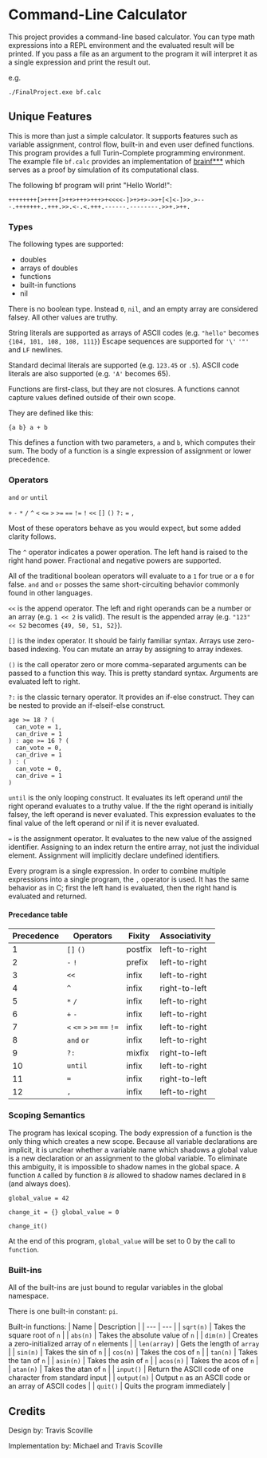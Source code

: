 # Command-Line Calculator

This project provides a command-line based calculator.
You can type math expressions into a REPL environment and the evaluated result will be printed.
If you pass a file as an argument to the program it will interpret it as a single expression and print the result out.

e.g.
```
./FinalProject.exe bf.calc
```

## Unique Features
This is more than just a simple calculator.
It supports features such as variable assignment, control flow, built-in and even user defined functions.
This program provides a full Turin-Complete programming environment.
The example file `bf.calc` provides an implementation of [brainf***](https://esolangs.org/wiki/Brainfuck) which serves as a proof by simulation of its computational class.

The following bf program will print "Hello World!":
```
++++++++[>++++[>++>+++>+++>+<<<<-]>+>+>->>+[<]<-]>>.>---.+++++++..+++.>>.<-.<.+++.------.--------.>>+.>++.
```


### Types
The following types are supported:
- doubles
- arrays of doubles
- functions
- built-in functions
- nil

There is no boolean type.
Instead `0`, `nil`, and an empty array are considered falsey.
All other values are truthy.

String literals are supported as arrays of ASCII codes (e.g. `"hello"` becomes `{104, 101, 108, 108, 111}`)
Escape sequences are supported for `'\'` `'"'` and `LF` newlines.

Standard decimal literals are supported (e.g. `123.45` or `.5`).
ASCII code literals are also supported (e.g. `'A'` becomes 65).

Functions are first-class, but they are not closures.
A functions cannot capture values defined outside of their own scope.

They are defined like this:
```
{a b} a + b
```

This defines a function with two parameters, `a` and `b`, which computes their sum.
The body of a function is a single expression of assignment or lower precedence.

### Operators
`and` `or` `until`

`+` `-` `*` `/` `^` `<` `<=` `>` `>=` `==` `!=` `!` `<<` `[]` `()` `?:` `=` `,`

Most of these operators behave as you would expect, but some added clarity follows.

The `^` operator indicates a power operation.
The left hand is raised to the right hand power.
Fractional and negative powers are supported.

All of the traditional boolean operators will evaluate to a `1` for true or a `0` for false.
`and` and `or` posses the same short-circuiting behavior commonly found in other languages.

`<<` is the append operator.
The left and right operands can be a number or an array (e.g. `1 << 2` is valid).
The result is the appended array (e.g. `"123" << 52` becomes `{49, 50, 51, 52}`).

`[]` is the index operator.
It should be fairly familiar syntax.
Arrays use zero-based indexing.
You can mutate an array by assigning to array indexes.

`()` is the call operator zero or more comma-separated arguments can be passed to a function this way.
This is pretty standard syntax.
Arguments are evaluated left to right.

`?:` is the classic ternary operator.
It provides an if-else construct.
They can be nested to provide an if-elseif-else construct.
```
age >= 18 ? (
  can_vote = 1,
  can_drive = 1
) : age >= 16 ? (
  can_vote = 0,
  can_drive = 1
) : (
  can_vote = 0,
  can_drive = 1
)
```

`until` is the only looping construct.
It evaluates its left operand *until* the right operand evaluates to a truthy value.
If the the right operand is initially falsey, the left operand is never evaluated.
This expression evaluates to the final value of the left operand or nil if it is never evaluated.

`=` is the assignment operator.
It evaluates to the new value of the assigned identifier.
Assigning to an index return the entire array, not just the individual element.
Assignment will implicitly declare undefined identifiers.

Every program is a single expression.
In order to combine multiple expressions into a single program, the `,` operator is used.
It has the same behavior as in C; first the left hand is evaluated, then the right hand is evaluated and returned.

#### Precedance table
| Precedence | Operators                   | Fixity  | Associativity |
| ---        | ---                         | ---     | ---           |
| 1          | `[]` `()`                   | postfix | left-to-right |
| 2          | `-` `!`                     | prefix  | left-to-right |
| 3          | `<<`                        | infix   | left-to-right |
| 4          | `^`                         | infix   | right-to-left |
| 5          | `*` `/`                     | infix   | left-to-right |
| 6          | `+` `-`                     | infix   | left-to-right |
| 7          | `<` `<=` `>` `>=` `==` `!=` | infix   | left-to-right |
| 8          | `and` `or`                  | infix   | left-to-right |
| 9          | `?:`                        | mixfix  | right-to-left |
| 10         | `until`                     | infix   | left-to-right |
| 11         | `=`                         | infix   | right-to-left |
| 12         | `,`                         | infix   | left-to-right |

### Scoping Semantics
The program has lexical scoping.
The body expression of a function is the only thing which creates a new scope.
Because all variable declarations are implicit, it is unclear whether a variable name which shadows a global value is a new declaration or an assignment to the global variable.
To eliminate this ambiguity, it is impossible to shadow names in the global space.
A function `A` called by function `B` *is* allowed to shadow names declared in `B` (and always does).

```
global_value = 42

change_it = {} global_value = 0

change_it()
```

At the end of this program, `global_value` will be set to 0 by the call to `function`.

### Built-ins
All of the built-ins are just bound to regular variables in the global namespace.

There is one built-in constant: `pi`.

Built-in functions:
| Name            | Description                                                |
| ---             | ---                                                        |
| `sqrt(n)`       | Takes the square root of `n`                               |
| `abs(n)`        | Takes the absolute value of `n`                            |
| `dim(n)`        | Creates a zero-initialized array of `n` elements           |
| `len(array)`    | Gets the length of `array`                                 |
| `sin(n)`        | Takes the sin of `n`                                       |
| `cos(n)`        | Takes the cos of `n`                                       |
| `tan(n)`        | Takes the tan of `n`                                       |
| `asin(n)`       | Takes the asin of `n`                                      |
| `acos(n)`       | Takes the acos of `n`                                      |
| `atan(n)`       | Takes the atan of `n`                                      |
| `input()`       | Return the ASCII code of one character from standard input |
| `output(n)`     | Output `n` as an ASCII code or an array of ASCII codes       |
| `quit()`        | Quits the program immediately                              |

## Credits

Design by: Travis Scoville

Implementation by: Michael and Travis Scoville
